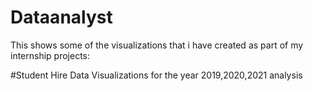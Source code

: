 # Dataanalyst
This shows some of the visualizations that i have created as part of my internship projects:

#Student Hire Data Visualizations for the year 2019,2020,2021 analysis
